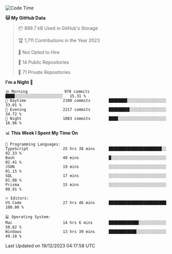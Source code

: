 <!--START_SECTION:waka-->
![Code Time](http://img.shields.io/badge/Code%20Time-5%2C037%20hrs%2037%20mins-blue)

**🐱 My GitHub Data** 

> 📦 899.7 kB Used in GitHub's Storage 
 > 
> 🏆 1,711 Contributions in the Year 2023
 > 
> 🚫 Not Opted to Hire
 > 
> 📜 14 Public Repositories 
 > 
> 🔑 71 Private Repositories 
 > 
**I'm a Night 🦉** 

```text
🌞 Morning                978 commits         ████░░░░░░░░░░░░░░░░░░░░░   15.31 % 
🌆 Daytime                2108 commits        ████████░░░░░░░░░░░░░░░░░   33.01 % 
🌃 Evening                2217 commits        █████████░░░░░░░░░░░░░░░░   34.72 % 
🌙 Night                  1083 commits        ████░░░░░░░░░░░░░░░░░░░░░   16.96 % 
```


📊 **This Week I Spent My Time On** 

```text
💬 Programming Languages: 
TypeScript               25 hrs 38 mins      ███████████████████████░░   92.33 % 
Bash                     40 mins             █░░░░░░░░░░░░░░░░░░░░░░░░   02.41 % 
JSON                     19 mins             ░░░░░░░░░░░░░░░░░░░░░░░░░   01.15 % 
SQL                      17 mins             ░░░░░░░░░░░░░░░░░░░░░░░░░   01.08 % 
Prisma                   15 mins             ░░░░░░░░░░░░░░░░░░░░░░░░░   00.91 % 

🔥 Editors: 
VS Code                  27 hrs 46 mins      █████████████████████████   100.00 % 

💻 Operating System: 
Mac                      14 hrs 6 mins       █████████████░░░░░░░░░░░░   50.82 % 
Windows                  13 hrs 39 mins      ████████████░░░░░░░░░░░░░   49.18 % 
```


 Last Updated on 19/12/2023 04:17:58 UTC
<!--END_SECTION:waka-->

